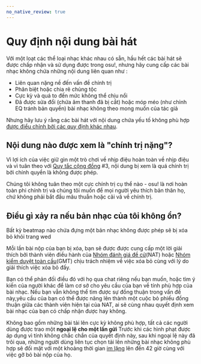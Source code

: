 ```yaml
---
no_native_review: true
---
```


# Quy định nội dung bài hát

Với một loạt các thể loại nhạc khác nhau có sẵn, hầu hết các bài hát sẽ được chấp nhận và sử dụng được trong osu!, nhưng hãy cung cấp các bài nhạc không chứa những nội dung liên quan như :

- Liên quan nặng nề đến vấn đề chính trị
- Phân biệt hoặc chia rẽ chủng tộc
- Cực kỳ và quá to đến mức không thể chịu nổi 
- Đã được sửa đổi (chứa âm thanh đã bị cắt) hoặc móp méo (như chỉnh EQ tránh bản quyền) bài nhạc không theo mong muốn của tác giả

 Nhưng hãy lưu ý rằng các bài hát với nội dung chứa yếu tố không phù hợp [được điểu chỉnh bởi các quy định khác nhau](/wiki/Rules/Explicit_content).

## Nội dung nào được xem là "chính trị nặng"?

Vì lợi ích của việc giữ gìn một trò chơi về nhịp điệu hoàn toàn về nhịp điệu và vì tuân theo với [Quy tắc cộng đồng](/wiki/Rules#nội-quy-cộng-đồng) #3, nội dung bị xem là quá chính trị bởi chính quyền là không được phép.

Chúng tôi không tuân theo một cực chính trị cụ thể nào - osu! là nơi hoàn toàn phi chính trị và chúng tôi muốn để mọi người yêu thích bản thân họ, chứ không phải bắt đầu mâu thuẫn hoặc cãi vã về chính trị.

## Điều gì xảy ra nếu bản nhạc của tôi không ổn? 

Bất kỳ beatmap nào chứa đựng một bản nhạc không được phép sẽ bị xóa bỏ khỏi trang wed

Mỗi lần bài nộp của bạn bị xóa, bạn sẽ được được cung cấp một lời giải thích bởi thành viên điều hành của [Nhóm đánh giá đề cử](/wiki/People/Nomination_Assessment_Team)(NAT) hoặc [Nhóm kiểm duyệt toàn cầu](/wiki/People/Global_Moderation_Team)(GMT) chịu trách nhiệm về việc xóa bỏ cùng với lý do giải thích việc xóa bỏ đấy.

Bạn có thể phản đối điều đó với họ qua chat riêng nếu bạn muốn, hoặc tìm ý kiến của người khác để làm cơ sở cho yêu cầu của bạn về tính phù hợp của bài nhạc. Nếu bạn vẫn không thể tìm được sự đồng thuận trong vấn đề này,yêu cầu của bạn có thể được nâng lên thành một cuộc bỏ phiếu đồng thuận giữa các thành viên hiện tại của NAT, ai sẽ cùng nhau quyết định xem bài nhạc của bạn có chấp nhận được hay không.

Không bao gồm những bài tải lên cực kỳ không phù hợp, tất cả các người dùng được trao một **ngoại lệ cho một lần gửi** Trước khi các hình phạt được áp dụng vì tính không chắc chắn của quyết định này, sau khi ngoại lệ này đã trôi qua, những người dùng liên tục chọn tải lên những bài nhạc không phù hợp sẽ đối mặt với một khoảng thời gian [im lặng](/wiki/Silence) lên đến 42 giờ cùng với việc gỡ bỏ bài nộp của họ.
